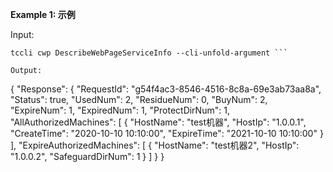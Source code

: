**Example 1: 示例**



Input: 

```
tccli cwp DescribeWebPageServiceInfo --cli-unfold-argument ```

Output: 
```
{
    "Response": {
        "RequestId": "g54f4ac3-8546-4516-8c8a-69e3ab73aa8a",
        "Status": true,
        "UsedNum": 2,
        "ResidueNum": 0,
        "BuyNum": 2,
        "ExpireNum": 1,
        "ExpiredNum": 1,
        "ProtectDirNum": 1,
        "AllAuthorizedMachines": [
            {
                "HostName": "test机器",
                "HostIp": "1.0.0.1",
                "CreateTime": "2020-10-10 10:10:00",
                "ExpireTime": "2021-10-10 10:10:00"
            }
        ],
        "ExpireAuthorizedMachines": [
            {
                "HostName": "test机器2",
                "HostIp": "1.0.0.2",
                "SafeguardDirNum": 1
            }
        ]
    }
}
```


